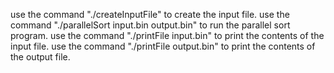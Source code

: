 use the command "./createInputFile" to create the input file.
use the command "./parallelSort input.bin output.bin" to run the parallel sort program.
use the command "./printFile input.bin" to print the contents of the input file.
use the command "./printFile output.bin" to print the contents of the output file.
